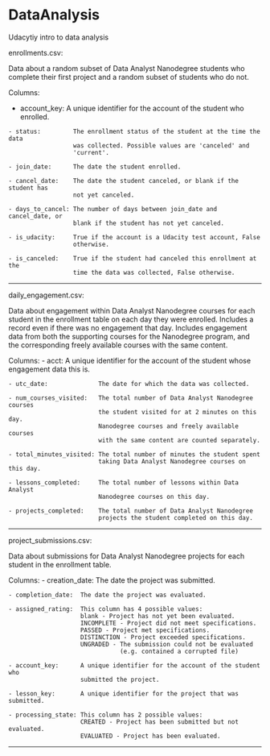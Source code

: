 # DataAnalysis
Udacytiy intro to data analysis


enrollments.csv:

Data about a random subset of Data Analyst Nanodegree students who complete
their first project and a random subset of students who do not.

Columns:
   - account_key:    A unique identifier for the account of the student who
                     enrolled.

    - status:         The enrollment status of the student at the time the data
                      was collected. Possible values are 'canceled' and
                      'current'.

    - join_date:      The date the student enrolled.

    - cancel_date:    The date the student canceled, or blank if the student has
                      not yet canceled.

    - days_to_cancel: The number of days between join_date and cancel_date, or
                      blank if the student has not yet canceled.

    - is_udacity:     True if the account is a Udacity test account, False
                      otherwise.

    - is_canceled:    True if the student had canceled this enrollment at the
                      time the data was collected, False otherwise.

-------------------------------------------------------------------------------

daily_engagement.csv:

Data about engagement within Data Analyst Nanodegree courses for each student in
the enrollment table on each day they were enrolled. Includes a record even if
there was no engagement that day. Includes engagement data from both the
supporting courses for the Nanodegree program, and the corresponding freely
available courses with the same content.

Columns:
    - acct:                  A unique identifier for the account of the student
                             whose engagement data this is.

    - utc_date:              The date for which the data was collected.

    - num_courses_visited:   The total number of Data Analyst Nanodegree courses
                             the student visited for at 2 minutes on this day.
                             Nanodegree courses and freely available courses
                             with the same content are counted separately.

    - total_minutes_visited: The total number of minutes the student spent
                             taking Data Analyst Nanodegree courses on this day.

    - lessons_completed:     The total number of lessons within Data Analyst
                             Nanodegree courses on this day.

    - projects_completed:    The total number of Data Analyst Nanodegree
                             projects the student completed on this day.

-------------------------------------------------------------------------------

project_submissions.csv:

Data about submissions for Data Analyst Nanodegree projects for each student in
the enrollment table.

Columns:
    - creation_date:    The date the project was submitted.

    - completion_date:  The date the project was evaluated.

    - assigned_rating:  This column has 4 possible values:
                        blank - Project has not yet been evaluated.
                        INCOMPLETE - Project did not meet specifications.
                        PASSED - Project met specifications.
                        DISTINCTION - Project exceeded specifications.
                        UNGRADED - The submission could not be evaluated
                                   (e.g. contained a corrupted file)

    - account_key:      A unique identifier for the account of the student who
                        submitted the project.

    - lesson_key:       A unique identifier for the project that was submitted.

    - processing_state: This column has 2 possible values:
                        CREATED - Project has been submitted but not evaluated.
                        EVALUATED - Project has been evaluated.

-------------------------------------------------------------------------------

